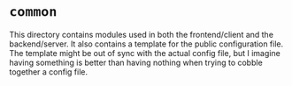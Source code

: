 # `common`

This directory contains modules used in both the frontend/client and the
backend/server. It also contains a template for the public configuration file.
The template might be out of sync with the actual config file, but I imagine
having something is better than having nothing when trying to cobble together
a config file.